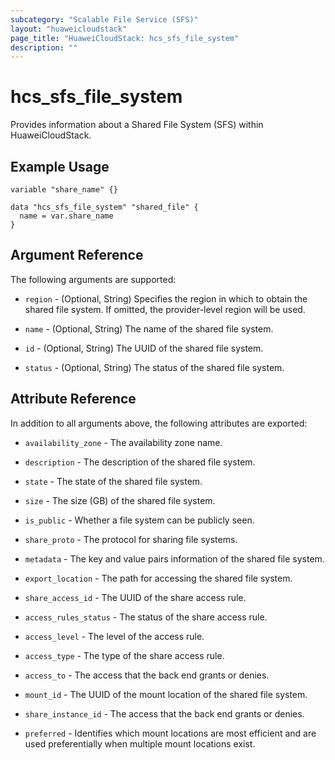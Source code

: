 ```yaml
---
subcategory: "Scalable File Service (SFS)"
layout: "huaweicloudstack"
page_title: "HuaweiCloudStack: hcs_sfs_file_system"
description: ""
---
```


# hcs_sfs_file_system

Provides information about a Shared File System (SFS) within HuaweiCloudStack.

## Example Usage

```hcl
variable "share_name" {}

data "hcs_sfs_file_system" "shared_file" {
  name = var.share_name
}
```

## Argument Reference

The following arguments are supported:

* `region` - (Optional, String) Specifies the region in which to obtain the shared file system.
  If omitted, the provider-level region will be used.

* `name` - (Optional, String) The name of the shared file system.

* `id` - (Optional, String) The UUID of the shared file system.

* `status` - (Optional, String) The status of the shared file system.

## Attribute Reference

In addition to all arguments above, the following attributes are exported:

* `availability_zone` - The availability zone name.

* `description` - The description of the shared file system.

* `state` - The state of the shared file system.

* `size` - The size (GB) of the shared file system.

* `is_public` - Whether a file system can be publicly seen.

* `share_proto` - The protocol for sharing file systems.

* `metadata` - The key and value pairs information of the shared file system.

* `export_location` - The path for accessing the shared file system.

* `share_access_id` - The UUID of the share access rule.

* `access_rules_status` - The status of the share access rule.

* `access_level` - The level of the access rule.

* `access_type` - The type of the share access rule.

* `access_to` - The access that the back end grants or denies.

* `mount_id` - The UUID of the mount location of the shared file system.

* `share_instance_id` - The access that the back end grants or denies.

* `preferred` - Identifies which mount locations are most efficient and are used preferentially when multiple mount
  locations exist.
